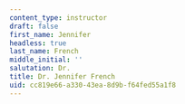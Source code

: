 ```yaml
---
content_type: instructor
draft: false
first_name: Jennifer
headless: true
last_name: French
middle_initial: ''
salutation: Dr.
title: Dr. Jennifer French
uid: cc819e66-a330-43ea-8d9b-f64fed55a1f8
---
```

